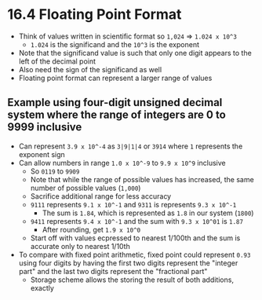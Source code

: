   # 16.4 Floating Point Format
  
  * Think of values written in scientific format so `1,024` => `1.024 x 10^3`
    * `1.024` is the significand and the `10^3` is the exponent
  * Note that the significand value is such that only one digit appears to the left of the decimal point
  * Also need the sign of the significand as well
  * Floating point format can represent a larger range of values
 
## Example using four-digit unsigned decimal system where the range of integers are 0 to 9999 inclusive

* Can represent `3.9 x 10^-4` as `3|9|1|4` or `3914` where `1` represents the exponent sign
* Can allow numbers in range `1.0 x 10^-9` to `9.9 x 10^9` inclusive
  * So `0119` to `9909`
  * Note that while the range of possible values has increased, the same number of possible values (`1,000`)
  * Sacrifice additional range for less accuracy
  * `9111` represents `9.1 x 10^-1` and `9311` is represents `9.3 x 10^-1`
    * The sum is `1.84`, which is represented as `1.8` in our system (`1800`)
  * `9411` represents `9.4 x 10^-1` and the sum with `9.3 x 10^01` is `1.87`
    * After rounding, get `1.9 x 10^0`
  * Start off with values ecpressed to nearest 1/100th and the sum is accurate only to nearest 1/10th
* To compare with fixed point arithmetic, fixed point could represent `0.93` using four digits by having the first two digits represent the "integer part" and the last two digits represent the "fractional part"
  * Storage scheme allows the storing the result of both additions, exactly
